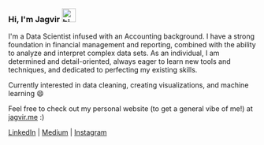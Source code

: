 ### Hi, I'm Jagvir  <img src="https://user-images.githubusercontent.com/1303154/88677602-1635ba80-d120-11ea-84d8-d263ba5fc3c0.gif" width="28px" height="28px" alt="hi">

I'm a Data Scientist infused with an Accounting background. I have a strong foundation in financial management and reporting, combined with the ability to analyze and interpret complex data sets. As an individual, I am determined and detail-oriented, always eager to learn new tools and techniques, and dedicated to perfecting my existing skills. </h4> </p>

Currently interested in data cleaning, creating visualizations, and machine learning 😄

Feel free to check out my personal website (to get a general vibe of me!) at [jagvir.me](https://jagvir.me/) :)

[LinkedIn](https://www.linkedin.com/in/jagvirdhesi/) | [Medium](https://medium.com/@jagvir) | [Instagram](https://www.instagram.com/jaghs/)
<!--
**Jaghs/jaghs** is a ✨ _special_ ✨ repository because its `README.md` (this file) appears on your GitHub profile.

Here are some ideas to get you started:

- 🔭 I’m currently working on ...
- 🌱 I’m currently learning ...
- 👯 I’m looking to collaborate on ...
- 🤔 I’m looking for help with ...
- 💬 Ask me about ...
- 📫 How to reach me: ...
- 😄 Pronouns: ...
- ⚡ Fun fact: ...
-->
